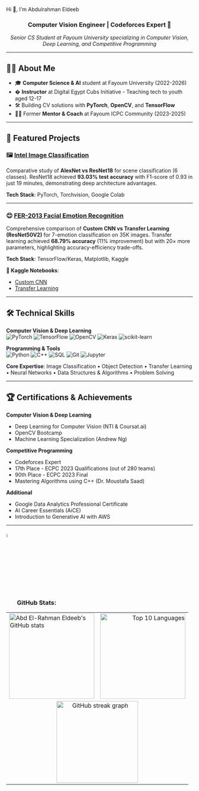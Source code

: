 <div align="cen<h1 align="center">Hi 👋, I'm Abdulrahman Eldeeb</h1>
<h3 align="center">Computer Vision Engineer | Codeforces Expert 🚀</h3>

<p align="center">
  <em>Senior CS Student at Fayoum University specializing in Computer Vision, Deep Learning, and Competitive Programming</em>
</p>

---

## 👨‍💻 About Me

- 🎓 **Computer Science & AI** student at Fayoum University (2022-2026)
- � **Instructor** at Digital Egypt Cubs Initiative - Teaching tech to youth aged 12-17
- 🛠️ Building CV solutions with **PyTorch**, **OpenCV**, and **TensorFlow**
- 👨‍🏫 Former **Mentor & Coach** at Fayoum ICPC Community (2023-2025)

---

## 🚀 Featured Projects

### 🖼️ [Intel Image Classification](https://github.com/ElDEEB21/intel-image-classification)
Comparative study of **AlexNet vs ResNet18** for scene classification (6 classes). ResNet18 achieved **93.03% test accuracy** with F1-score of 0.93 in just 19 minutes, demonstrating deep architecture advantages.

**Tech Stack**: PyTorch, Torchvision, Google Colab

---

### 😊 [FER-2013 Facial Emotion Recognition](https://github.com/ElDEEB21/FER-2013-CNN-ResNet)
Comprehensive comparison of **Custom CNN vs Transfer Learning (ResNet50V2)** for 7-emotion classification on 35K images. Transfer learning achieved **68.79% accuracy** (11% improvement) but with 20× more parameters, highlighting accuracy-efficiency trade-offs.

**Tech Stack**: TensorFlow/Keras, Matplotlib, Kaggle

**📓 Kaggle Notebooks**: 
- [Custom CNN](https://www.kaggle.com/code/abdulrahmaneldeeb/face-emotion-detection-custom-cnn)
- [Transfer Learning](https://www.kaggle.com/code/abdulrahmaneldeeb/face-emotion-detection-custom-resnet50v2)

---

## 🛠️ Technical Skills

**Computer Vision & Deep Learning**  
![PyTorch](https://img.shields.io/badge/PyTorch-%23EE4C2C.svg?style=flat&logo=PyTorch&logoColor=white)
![TensorFlow](https://img.shields.io/badge/TensorFlow-%23FF6F00.svg?style=flat&logo=TensorFlow&logoColor=white)
![OpenCV](https://img.shields.io/badge/OpenCV-%23white.svg?style=flat&logo=opencv&logoColor=white)
![Keras](https://img.shields.io/badge/Keras-%23D00000.svg?style=flat&logo=Keras&logoColor=white)
![scikit-learn](https://img.shields.io/badge/scikit--learn-%23F7931E.svg?style=flat&logo=scikit-learn&logoColor=white)

**Programming & Tools**  
![Python](https://img.shields.io/badge/Python-3670A0?style=flat&logo=python&logoColor=ffdd54)
![C++](https://img.shields.io/badge/C++-%2300599C.svg?style=flat&logo=c%2B%2B&logoColor=white)
![SQL](https://img.shields.io/badge/SQL-%2307405e.svg?style=flat&logo=sqlite&logoColor=white)
![Git](https://img.shields.io/badge/Git-%23F05033.svg?style=flat&logo=git&logoColor=white)
![Jupyter](https://img.shields.io/badge/Jupyter-%23FA0F00.svg?style=flat&logo=jupyter&logoColor=white)

**Core Expertise**: Image Classification • Object Detection • Transfer Learning • Neural Networks • Data Structures & Algorithms • Problem Solving

---

## 🏆 Certifications & Achievements

**Computer Vision & Deep Learning**
- Deep Learning for Computer Vision (NTI & Coursat.ai)
- OpenCV Bootcamp
- Machine Learning Specialization (Andrew Ng)

**Competitive Programming**
- Codeforces Expert
- 17th Place - ECPC 2023 Qualifications (out of 280 teams)
- 90th Place - ECPC 2023 Final
- Mastering Algorithms using C++ (Dr. Moustafa Saad)

**Additional**
- Google Data Analytics Professional Certificate
- AI Career Essentials (AiCE)
- Introduction to Generative AI with AWS

---

<h3 align="left">
  <img src="https://media1.giphy.com/media/v1.Y2lkPTc5MGI3NjExYzFhYzJkMmQ2MWQ3ZGY3MDhjZTE3MDI2Mzk3NzE1OWQyZTRlMmYwMCZjdD1z/iY8CRBdQXODJSCERIr/giphy.gif" width="5%" valign="bottom"> GitHub Stats:
</h3>
<div align="center">
  <table>
    <tr>
      <td align="left">
        <a href="https://github.com/anuraghazra/github-readme-stats">
          <img alt="Abd El-Rahman Eldeeb's GitHub stats" src="https://github-readme-stats.vercel.app/api?username=ElDEEB21&show_icons=true&count_private=true&locale=en&theme=transparent&layout=compact" height="230px" />
        </a>
      </td>
      <td align="right">
        <a href="https://github-readme-stats.vercel.app/api/top-langs?username=ElDEEB21&langs_count=10&show_icons=true&locale=en&theme=transparent&layout=compact">
          <img src="https://github-readme-stats.vercel.app/api/top-langs?username=ElDEEB21&langs_count=10&show_icons=true&locale=en&theme=transparent&layout=compact" alt="Top 10 Languages" height="230px" />
        </a>
      </td>
    </tr>
    <tr>
      <td colspan="2" align="center">
        <img src="https://streak-stats.demolab.com?user=ElDEEB21&locale=en&mode=daily&theme=transparent&hide_border=false&border_radius=5&order=3" height="220" alt="GitHub streak graph"/>
      </td>
    </tr>
  </table>
</div>


